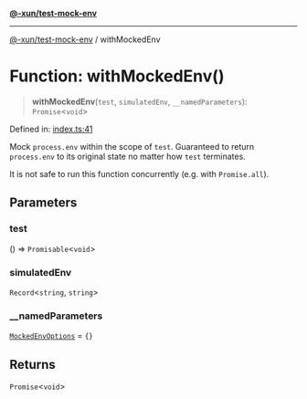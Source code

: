 [**@-xun/test-mock-env**](../README.md)

***

[@-xun/test-mock-env](../README.md) / withMockedEnv

# Function: withMockedEnv()

> **withMockedEnv**(`test`, `simulatedEnv`, `__namedParameters`): `Promise`\<`void`\>

Defined in: [index.ts:41](https://github.com/Xunnamius/test-utils/blob/06db8ad5b7e1986e59449c174313c63fc832807e/packages/test-mock-env/src/index.ts#L41)

Mock `process.env` within the scope of `test`. Guaranteed to return
`process.env` to its original state no matter how `test` terminates.

It is not safe to run this function concurrently (e.g. with `Promise.all`).

## Parameters

### test

() => `Promisable`\<`void`\>

### simulatedEnv

`Record`\<`string`, `string`\>

### \_\_namedParameters

[`MockedEnvOptions`](../type-aliases/MockedEnvOptions.md) = `{}`

## Returns

`Promise`\<`void`\>
